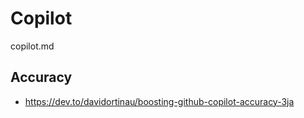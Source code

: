 # Copilot

copilot.md

## Accuracy

*   https://dev.to/davidortinau/boosting-github-copilot-accuracy-3ja

